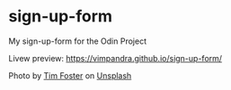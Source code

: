 # sign-up-form
My sign-up-form for the Odin Project

Livew preview:
https://vimpandra.github.io/sign-up-form/

Photo by <a href="https://unsplash.com/@timberfoster?utm_source=unsplash&utm_medium=referral&utm_content=creditCopyText">Tim Foster</a> on <a href="https://unsplash.com/?utm_source=unsplash&utm_medium=referral&utm_content=creditCopyText">Unsplash</a>
  